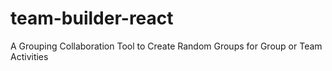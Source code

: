 # team-builder-react
A Grouping Collaboration Tool to Create Random Groups for Group or Team Activities
